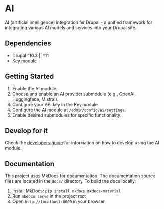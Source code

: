 # AI

AI (artificial intelligence) integration for Drupal - a unified framework for integrating various AI models and services into your Drupal site.

## Dependencies

- Drupal ^10.3 || ^11
- [Key module](https://www.drupal.org/project/key)

## Getting Started

1. Enable the AI module.
2. Choose and enable an AI provider submodule (e.g., OpenAI, Huggingface, Mistral).
3. Configure your API key in the Key module.
4. Configure the AI module at `/admin/config/ai/settings`.
5. Enable desired submodules for specific functionality.

## Develop for it

Check the [developers guide](developers/developer_information.md) for information on how to develop using the AI module.

## Documentation

This project uses MkDocs for documentation. The documentation source files are located in the `docs/` directory. To build the docs locally:

1. Install MkDocs: `pip install mkdocs mkdocs-material`
2. Run `mkdocs serve` in the project root
3. Open `http://localhost:8000` in your browser
